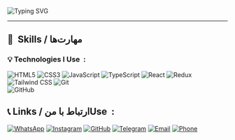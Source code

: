    <img align='center' src="https://readme-typing-svg.herokuapp.com?font=Fira+Code&duration=3000&pause=1000&color=green&center=true&vCenter=true&width=435&lines=Hi🖐+I'm+Arshia+Saberi😎;Front-end+Developer&nbsp🧑‍💻;React+%7C+TypeScript+%7C+Redux+Expert&nbsp👨‍💻" alt="Typing SVG" />
<hr>

## 💼&nbsp; Skills / مهارت‌ها

### 💡 Technologies I Use&nbsp; :

![HTML5](https://img.shields.io/badge/HTML5-E34F26?style=for-the-badge&logo=html5&logoColor=white)
![CSS3](https://img.shields.io/badge/CSS3-1572B6?style=for-the-badge&logo=css3&logoColor=white)
![JavaScript](https://img.shields.io/badge/JavaScript-F7DF1E?style=for-the-badge&logo=javascript&logoColor=black)
![TypeScript](https://img.shields.io/badge/TypeScript-3178C6?style=for-the-badge&logo=typescript&logoColor=white)
![React](https://img.shields.io/badge/React-61DAFB?style=for-the-badge&logo=react&logoColor=black)
![Redux](https://img.shields.io/badge/Redux-764ABC?style=for-the-badge&logo=redux&logoColor=white)
![Tailwind CSS](https://img.shields.io/badge/Tailwind_CSS-38B2AC?style=for-the-badge&logo=tailwind-css&logoColor=white)
![Git](https://img.shields.io/badge/Git-F05032?style=for-the-badge&logo=git&logoColor=white)  
![GitHub](https://img.shields.io/badge/GitHub-181717?style=for-the-badge&logo=github&logoColor=white)
## 📞&nbsp;Links / ارتباط با منUse&nbsp; :



[![WhatsApp](https://img.shields.io/badge/WhatsApp-25D366?style=for-the-badge&logo=whatsapp&logoColor=white)](https://wa.me/YourNumber) [![Instagram](https://img.shields.io/badge/Instagram-E4405F?style=for-the-badge&logo=instagram&logoColor=white)](https://instagram.com/YourUsername) [![GitHub](https://img.shields.io/badge/GitHub-181717?style=for-the-badge&logo=github&logoColor=white)](https://github.com/YourUsername) [![Telegram](https://img.shields.io/badge/Telegram-0088CC?style=for-the-badge&logo=telegram&logoColor=white)](https://t.me/YourUsername) [![Email](https://img.shields.io/badge/Email-D14836?style=for-the-badge&logo=gmail&logoColor=white)](mailto:your.email@example.com) [![Phone](https://img.shields.io/badge/Phone-25A18E?style=for-the-badge&logo=phone&logoColor=white)](tel:+YourPhoneNumber)

